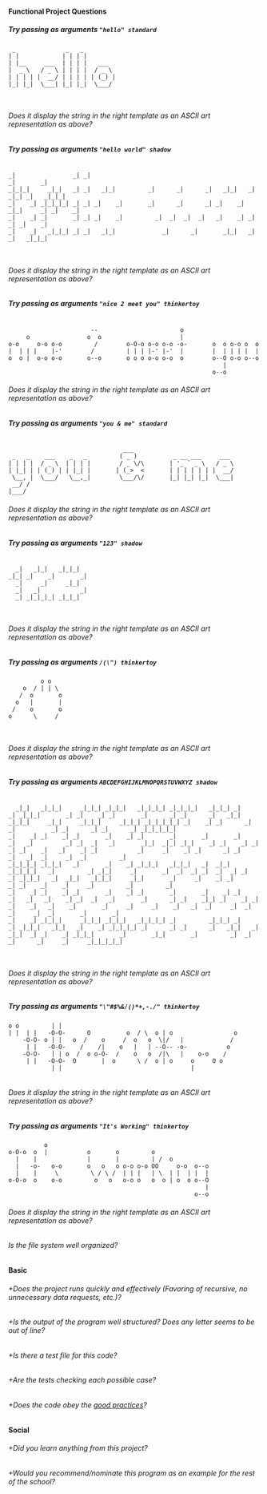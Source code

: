 #### Functional Project Questions

##### Try passing as arguments `"hello" standard`
```
 _              _   _          
| |            | | | |         
| |__     ___  | | | |   ___   
|  _ \   / _ \ | | | |  / _ \  
| | | | |  __/ | | | | | (_) | 
|_| |_|  \___| |_| |_|  \___/  
                               
                               
```

###### Does it display the string in the right template as an ASCII art representation as above?  
##### Try passing as arguments `"hello world" shadow`
```
                                                                                        
_|                _| _|                                                     _|       _| 
_|_|_|     _|_|   _| _|   _|_|         _|      _|      _|   _|_|   _|  _|_| _|   _|_|_| 
_|    _| _|_|_|_| _| _| _|    _|       _|      _|      _| _|    _| _|_|     _| _|    _| 
_|    _| _|       _| _| _|    _|         _|  _|  _|  _|   _|    _| _|       _| _|    _| 
_|    _|   _|_|_| _| _|   _|_|             _|      _|       _|_|   _|       _|   _|_|_| 
                                                                                        
                                                                                        
```
###### Does it display the string in the right template as an ASCII art representation as above?  
##### Try passing as arguments `"nice 2 meet you" thinkertoy`
```
                                                                       
                       --                       o                      
     o                o  o                      |                      
o-o     o-o o-o         /        o-O-o o-o o-o -o-       o  o o-o o  o 
|  | | |    |-'        /         | | | |-' |-'  |        |  | | | |  | 
o  o |  o-o o-o       o--o       o o o o-o o-o  o        o--O o-o o--o 
                                                            |          
                                                         o--o          
```
###### Does it display the string in the right template as an ASCII art representation as above?  
##### Try passing as arguments `"you & me" standard`
```
                                                                
                                ___                             
 _   _    ___    _   _         ( _ )          _ __ ___     ___  
| | | |  / _ \  | | | |        / _ \/\       | '_ ` _ \   / _ \ 
| |_| | | (_) | | |_| |       | (_>  <       | | | | | | |  __/ 
 \__, |  \___/   \__,_|        \___/\/       |_| |_| |_|  \___| 
 __/ /                                                          
|___/                                                           
```
###### Does it display the string in the right template as an ASCII art representation as above?  
##### Try passing as arguments `"123" shadow`
```
                       
  _|   _|_|   _|_|_|   
_|_| _|    _|       _| 
  _|     _|     _|_|   
  _|   _|           _| 
  _| _|_|_|_| _|_|_|   
                       
                       
```
###### Does it display the string in the right template as an ASCII art representation as above?
##### Try passing as arguments `/(\") thinkertoy`
```
         o o    
    o  / | | \  
   /  o       o 
  o   |       | 
 /    o       o 
o      \     /  
                
                
```
###### Does it display the string in the right template as an ASCII art representation as above?
##### Try passing as arguments `ABCDEFGHIJKLMNOPQRSTUVWXYZ shadow`
```
                                                                                                                                                                                                                                                               
  _|_|   _|_|_|     _|_|_| _|_|_|   _|_|_|_| _|_|_|_|   _|_|_| _|    _| _|_|_|       _| _|    _| _|       _|      _| _|      _|   _|_|   _|_|_|     _|_|     _|_|_|     _|_|_| _|_|_|_|_| _|    _| _|      _| _|          _| _|      _| _|      _| _|_|_|_|_|  
_|    _| _|    _| _|       _|    _| _|       _|       _|       _|    _|   _|         _| _|  _|   _|       _|_|  _|_| _|_|    _| _|    _| _|    _| _|    _|   _|    _| _|           _|     _|    _| _|      _| _|          _|   _|  _|     _|  _|         _|    
_|_|_|_| _|_|_|   _|       _|    _| _|_|_|   _|_|_|   _|  _|_| _|_|_|_|   _|         _| _|_|     _|       _|  _|  _| _|  _|  _| _|    _| _|_|_|   _|  _|_|   _|_|_|     _|_|       _|     _|    _| _|      _| _|    _|    _|     _|         _|         _|      
_|    _| _|    _| _|       _|    _| _|       _|       _|    _| _|    _|   _|   _|    _| _|  _|   _|       _|      _| _|    _|_| _|    _| _|       _|    _|   _|    _|       _|     _|     _|    _|   _|  _|     _|  _|  _|     _|  _|       _|       _|        
_|    _| _|_|_|     _|_|_| _|_|_|   _|_|_|_| _|         _|_|_| _|    _| _|_|_|   _|_|   _|    _| _|_|_|_| _|      _| _|      _|   _|_|   _|         _|_|  _| _|    _| _|_|_|       _|       _|_|       _|         _|  _|     _|      _|     _|     _|_|_|_|_|  
                                                                                                                                                                                                                                                               
                                                                                                                                                                                                                                                               
```
###### Does it display the string in the right template as an ASCII art representation as above?
##### Try passing as arguments `"\"#$%&/()*+,-./" thinkertoy`
```
o o         | |                                                  
| |  | |   -O-O-      O          o  / \  o | o                 o 
    -O-O- o | |   o  /    o     /  o   o  \|/   |             /  
     | |   -O-O-    /    /|    o   |   | --O-- -o-           o   
    -O-O-   | | o  /  o o-O-  /    o   o  /|\   |    o-o    /    
     | |   -O-O-  O       |  o      \ /  o | o     o     O o     
            | |                                    |             
                                                                 
```
###### Does it display the string in the right template as an ASCII art representation as above?
##### Try passing as arguments `"It's Working" thinkertoy`
```
          o                                              
o-O-o  o  |           o       o         o                
  |    |              |       |         | /  o           
  |   -o-   o-o       o   o   o o-o o-o OO     o-o  o--o 
  |    |     \         \ / \ /  | | |   | \  | |  | |  | 
o-O-o  o    o-o         o   o   o-o o   o  o | o  o o--O 
                                                       | 
                                                    o--o 
```
###### Does it display the string in the right template as an ASCII art representation as above?
###### Is the file system well organized?

#### Basic

###### +Does the project runs quickly and effectively (Favoring of recursive, no unnecessary data requests, etc.)?
###### +Is the output of the program well structured? Does any letter seems to be out of line?
###### +Is there a test file for this code?
###### +Are the tests checking each possible case?
###### +Does the code obey the [good practices](https://public.01-edu.org/subjects/good-practices.en)?

#### Social

###### +Did you learn anything from this project?
###### +Would you recommend/nominate this program as an example for the rest of the school?
